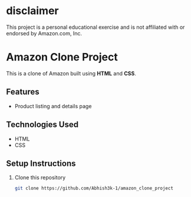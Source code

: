 # disclaimer
This project is a personal educational exercise and is not affiliated with or endorsed by Amazon.com, Inc.



# Amazon Clone Project

This is a clone of Amazon built using **HTML** and **CSS**.

## Features
- Product listing and details page

## Technologies Used
- HTML
- CSS

## Setup Instructions
1. Clone this repository
   ```bash
   git clone https://github.com/Abhish3k-1/amazon_clone_project

